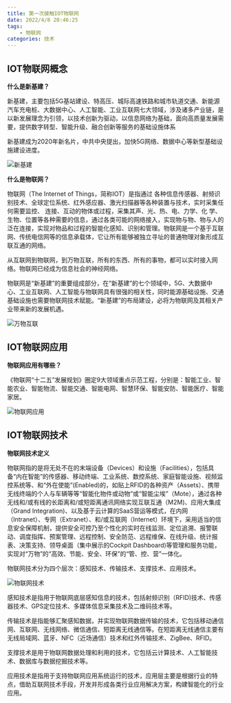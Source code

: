 ```yaml
---
title: 第一次接触IOT物联网
date: 2022/4/8 20:46:25
tags:
    - 物联网
categories: 技术
---
```



## IOT物联网概念

**什么是新基建？**

新基建，主要包括5G基站建设、特高压、城际高速铁路和城市轨道交通、新能源汽车充电桩、大数据中心、人工智能、工业互联网七大领域，涉及诸多产业链，是以新发展理念为引领，以技术创新为驱动，以信息网络为基础，面向高质量发展需要，提供数字转型、智能升级、融合创新等服务的基础设施体系

新基建成为2020年新名片，中共中央提出，加快5G网络、数据中心等新型基础设施建设进度。


![新基建](http://tech.jasonsoso.com/images/202204/QQ截图20200902160547.png "新基建")


**什么是物联网？**

物联网（The Internet of Things，简称IOT）是指通过 各种信息传感器、射频识别技术、全球定位系统、红外感应器、激光扫描器等各种装置与技术，实时采集任何需要监控、 连接、互动的物体或过程，采集其声、光、热、电、力学、化 学、生物、位置等各种需要的信息，通过各类可能的网络接入，实现物与物、物与人的泛在连接，实现对物品和过程的智能化感知、识别和管理。物联网是一个基于互联网、传统电信网等的信息承载体，它让所有能够被独立寻址的普通物理对象形成互联互通的网络。


从互联网到物联网，到万物互联，所有的东西、所有的事物，都可以实时接入网络。物联网已经成为信息社会的神经网络。

物联网是“新基建”的重要组成部分，在“新基建”的七个领域中，5G、大数据中心、工业互联网、人工智能与物联网具有很强的相关性，同时能源基础设施、交通基础设施也需要物联网技术赋能。“新基建”的布局建设，必将为物联网及其相关产业带来新的发展机遇。

![万物互联](http://tech.jasonsoso.com/images/202204/12-1.png "万物互联")



## IOT物联网应用

**物联网应用有哪些？**

《物联网“十二五”发展规划》圈定9大领域重点示范工程，分别是：智能工业、智能农业、智能物流、智能交通、智能电网、智慧环保、智能安防、智能医疗、智能家居。

![物联网应用](http://tech.jasonsoso.com/images/202204/QQ截图20200902162148.png "物联网应用")





## IOT物联网技术

**物联网技术定义**

物联网指的是将无处不在的末端设备（Devices）和设施（Facilities），包括具备“内在智能”的传感器、移动终端、工业系统、数控系统、家庭智能设施、视频监控系统等、和“外在使能”(Enabled)的，如贴上RFID的各种资产（Assets）、携带无线终端的个人与车辆等等“智能化物件或动物”或“智能尘埃”（Mote），通过各种无线和/或有线的长距离和/或短距离通讯网络实现互联互通（M2M)、应用大集成（Grand Integration)、以及基于云计算的SaaS营运等模式，在内网（Intranet）、专网（Extranet）、和/或互联网（Internet）环境下，采用适当的信息安全保障机制，提供安全可控乃至个性化的实时在线监测、定位追溯、报警联动、调度指挥、预案管理、远程控制、安全防范、远程维保、在线升级、统计报表、决策支持、领导桌面（集中展示的Cockpit Dashboard)等管理和服务功能，实现对“万物”的“高效、节能、安全、环保”的“管、控、营”一体化。

物联网技术分为四个层次：感知技术、传输技术、支撑技术、应用技术。

![物联网技术](http://tech.jasonsoso.com/images/202204/QQ截图20200902181528.png "物联网技术")

感知技术是指用于物联网底层感知信息的技术，包括射频识别（RFID)技术、传感器技术、GPS定位技术、多媒体信息采集技术及二维码技术等。

传输技术是指能够汇聚感知数据，并实现物联网数据传输的技术，它包括移动通信网、互联网、无线网络、微信通信、短距离无线通信等。在短距离无线通信主要有无线局域网、蓝牙、NFC（近场通信）技术和红外传输技术、ZigBee、RFID。

支撑技术是用于物联网数据处理和利用的技术，它包括云计算技术、人工智能技术、数据库与数据挖掘技术等。

应用技术是指用于支持物联网应用系统运行的技术，应用层主要是根据行业的特点，借助互联网技术手段，开发并形成各类行业应用解决方案，构建智能化的行业应用。
